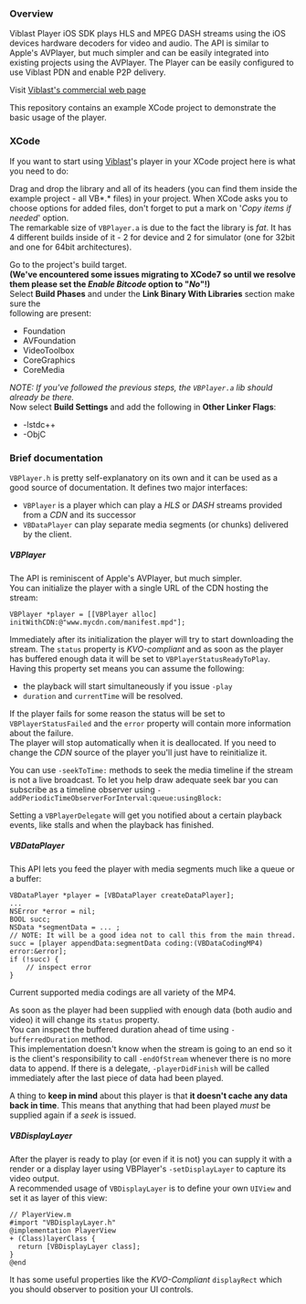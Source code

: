 ### Overview
Viblast Player iOS SDK plays HLS and MPEG DASH streams using the iOS devices hardware decoders for video and audio. The API is similar to Apple's AVPlayer, but much simpler and can be easily integrated into existing projects using the AVPlayer. The Player can be easily configured to use Viblast PDN and enable P2P delivery.

Visit [Viblast's commercial web page](http://viblast.com/)

This repository contains an example XCode project to demonstrate the basic usage of the player.

### XCode
If you want to start using [Viblast](http://viblast.com/player/)'s player in your XCode project here is what you need to do:  

Drag and drop the library and all of its headers (you can find them inside the example project - all VB\*.\* files) 
in your project. When XCode asks you to choose options for added files, don't forget to put a mark on '*Copy items if needed*' option.  
The remarkable size of `VBPlayer.a` is due to the fact the library is *fat*. It has 4 different builds inside of it - 2 for  device and 2 for simulator (one for 32bit and one for 64bit architectures).  

Go to the project's build target.   
**(We've encountered some issues migrating to XCode7 so until we resolve them please set the _Enable Bitcode_ option to "_No_"!)**   
Select **Build Phases** and under the **Link Binary With Libraries** section make sure the  
following are present:  

* Foundation
* AVFoundation
* VideoToolbox
* CoreGraphics
* CoreMedia    

*NOTE: If you've followed the previous steps, the `VBPlayer.a` lib should 
already be there.*  
Now select **Build Settings** and add the following in **Other Linker Flags**:

* -lstdc++
* -ObjC

### Brief documentation

`VBPlayer.h` is pretty self-explanatory on its own and it can be used as a good source of documentation.
It defines two major interfaces:

* `VBPlayer` is a player which can play a *HLS* or *DASH* streams provided from a *CDN* and its successor
* `VBDataPlayer` can play separate media segments (or chunks) delivered by the client.

##### VBPlayer
The API is reminiscent of Apple's AVPlayer, but much simpler.  
You can initialize the player with a single URL of the CDN hosting the stream:
```
VBPlayer *player = [[VBPlayer alloc] initWithCDN:@"www.mycdn.com/manifest.mpd"];
```
Immediately after its initialization the player will try to start downloading the stream. The `status` property is *KVO-compliant* and as soon as the player has buffered enough
data it will be set to `VBPlayerStatusReadyToPlay`.   
Having this property set means you can assume the following:
* the playback will start simultaneously if you issue `-play`
* `duration` and `currentTime` will be resolved.

If the player fails for some reason the status will be set to `VBPlayerStatusFailed` and the `error` property will contain
more information about the failure.  
The player will stop automatically when it is deallocated. If you need to change the *CDN* source of the player you'll just have to reinitialize it.

You can use `-seekToTime:` methods to seek the media timeline if the stream is not a live broadcast. To let you help draw
adequate seek bar you can subscribe as a timeline observer using `-addPeriodicTimeObserverForInterval:queue:usingBlock:`

Setting a `VBPlayerDelegate` will get you notified about a certain playback events, like stalls and when the playback has finished.

##### VBDataPlayer
This API lets you feed the player with media segments much like a queue or a buffer:
````
VBDataPlayer *player = [VBDataPlayer createDataPlayer];
...
NSError *error = nil;
BOOL succ;
NSData *segmentData = ... ;
// NOTE: It will be a good idea not to call this from the main thread.
succ = [player appendData:segmentData coding:(VBDataCodingMP4) error:&error];
if (!succ) {
    // inspect error
}
````
Current supported media codings are all variety of the MP4.  

As soon as the player had been supplied with enough data (both audio and video) it will change its `status` property.  
You can inspect the buffered duration ahead of time using `-bufferredDuration` method.  
This implementation doesn't know when the stream is going to an end so it is the client's responsibility to call `-endOfStream` whenever there is no more data to append. If there is a delegate, `-playerDidFinish` will be called immediately after the last piece of data had been played.

A thing to **keep in mind** about this player is that **it doesn't cache any data back in time**. This means that anything that
had been played *must* be supplied again if a *seek* is issued.

##### VBDisplayLayer
After the player is ready to play (or even if it is not) you can supply it with a render or a display layer using VBPlayer's `-setDisplayLayer` to capture its video output.  
A recommended usage of `VBDisplayLayer` is to define your own `UIView` and set it as layer of this view:
```
// PlayerView.m
#import "VBDisplayLayer.h"
@implementation PlayerView
+ (Class)layerClass {
  return [VBDisplayLayer class];
}
@end
```
It has some useful properties like the *KVO-Compliant* `displayRect` which you should observer to position your UI controls.
